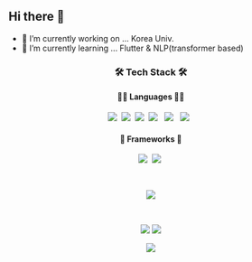 ## Hi there 👋

- 🔭 I’m currently working on ... Korea Univ.
- 🌱 I’m currently learning ... Flutter & NLP(transformer based)

<h3 align="center">🛠 Tech Stack 🛠</h3>

<h4 align="center">👩‍💻 Languages 👩‍💻</h4>
<p align="center">
    <img src="https://img.shields.io/badge/Python-3776AB?style=for-the-badge&logo=python&logoColor=white"/></a>&nbsp
  <img src="https://img.shields.io/badge/c++-00599C?style=for-the-badge&logo=c%2B%2B&logoColor=white"></a>&nbsp
    <img src="https://img.shields.io/badge/C-00599C?style=for-the-badge&logo=c&logoColor=white"/></a>&nbsp <img src="https://img.shields.io/badge/html5-E34F26?style=for-the-badge&logo=html5&logoColor=white"> </a>&nbsp
  <img src="https://img.shields.io/badge/css-1572B6?style=for-the-badge&logo=css3&logoColor=white"> </a>&nbsp
  <img src="https://img.shields.io/badge/javascript-F7DF1E?style=for-the-badge&logo=javascript&logoColor=black"> </a>&nbsp
 
</p>

<h4 align="center">🚀 Frameworks 🚀</h4>
<p align="center">
    <img src="https://img.shields.io/badge/PyTorch-EE4C2C?style=for-the-badge&logo=PyTorch&logoColor=white"/></a>&nbsp
    <img src="https://img.shields.io/badge/Plotly-239120?style=for-the-badge&logo=plotly&logoColor=white"/></a>&nbsp
 
</p>

<br>
<p align="center">
    <img src="http://mazassumnida.wtf/api/v2/generate_badge?boj=ulysseyson">
  
</p>
<br />
<p align="center">
  <a href="https://www.kaggle.com/hwan1Park"><img src="https://road-to-kaggle-grandmaster.vercel.app/api/badges/hwan1Park/notebook"/></a>
  <a href="https://www.kaggle.com/hwan1Park"><img src="https://road-to-kaggle-grandmaster.vercel.app/api/badges/hwan1Park/discussion"/></a>
</p>

   
<p align="center">
    <a href="https://github.com/anuraghazra/github-readme-stats"><img src="https://github-readme-stats.vercel.app/api?username=ulysseyson&count_private=true&show_icons=true&theme=dracula"/></a>

</p>
